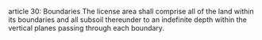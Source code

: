 article 30: Boundaries
The license area shall comprise all of the land within its boundaries and all subsoil thereunder to an indefinite depth within the vertical planes passing through each boundary. 
<ul>
</ul>